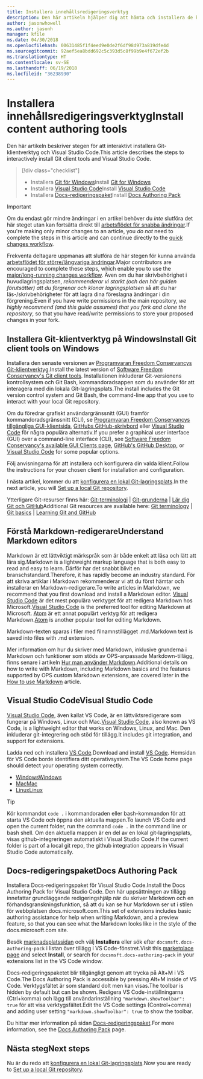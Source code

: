 ```yaml
---
title: Installera innehållsredigeringsverktyg
description: Den här artikeln hjälper dig att hämta och installera de klientverktyg du behöver för Git och för att redigera Markdown-filer.
author: jasonwhowell
ms.author: jasonh
manager: kfile
ms.date: 04/30/2018
ms.openlocfilehash: 00631485f1f4eed9e0de2f6df98d973a819dfe4d
ms.sourcegitcommit: 92aef5ea8bdd692c5c393d5c8f99b9e4f672ef2b
ms.translationtype: HT
ms.contentlocale: sv-SE
ms.lasthandoff: 06/19/2018
ms.locfileid: "36238930"
---
```

# <a name="install-content-authoring-tools"></a><span data-ttu-id="38c69-103">Installera innehållsredigeringsverktyg</span><span class="sxs-lookup"><span data-stu-id="38c69-103">Install content authoring tools</span></span>

<span data-ttu-id="38c69-104">Den här artikeln beskriver stegen för att interaktivt installera Git-klientverktyg och Visual Studio Code.</span><span class="sxs-lookup"><span data-stu-id="38c69-104">This article describes the steps to interactively install Git client tools and Visual Studio Code.</span></span>
> [!div class="checklist"]
> * <span data-ttu-id="38c69-105">Installera [Git för Windows](https://git-scm.com/download/win)</span><span class="sxs-lookup"><span data-stu-id="38c69-105">Install [Git for Windows](https://git-scm.com/download/win)</span></span>
> * <span data-ttu-id="38c69-106">Installera [Visual Studio Code](https://code.visualstudio.com/)</span><span class="sxs-lookup"><span data-stu-id="38c69-106">Install [Visual Studio Code](https://code.visualstudio.com/)</span></span>
> * <span data-ttu-id="38c69-107">Installera [Docs-redigeringspaket](https://marketplace.visualstudio.com/items?itemName=docsmsft.docs-authoring-pack)</span><span class="sxs-lookup"><span data-stu-id="38c69-107">Install [Docs Authoring Pack](https://marketplace.visualstudio.com/items?itemName=docsmsft.docs-authoring-pack)</span></span>

>[!IMPORTANT]
> <span data-ttu-id="38c69-108">Om du endast gör mindre ändringar i en artikel behöver du *inte* slutföra det här steget utan kan fortsätta direkt till [arbetsflödet för snabba ändringar](index.md#quick-edits-to-existing-documents).</span><span class="sxs-lookup"><span data-stu-id="38c69-108">If you're making only minor changes to an article, you *do not* need to complete the steps in this article and can continue directly to the [quick changes workflow](index.md#quick-edits-to-existing-documents).</span></span>
>
> <span data-ttu-id="38c69-109">Frekventa deltagare uppmanas att slutföra de här stegen för kunna använda [arbetsflödet för större/långvariga ändringar](how-to-write-workflows-major.md).</span><span class="sxs-lookup"><span data-stu-id="38c69-109">Major contributors are encouraged to complete these steps, which enable you to use the [major/long-running changes workflow](how-to-write-workflows-major.md).</span></span> <span data-ttu-id="38c69-110">Även om du har skrivbehörighet i huvudlagringsplatsen, *rekommenderar vi starkt (och den här guiden förutsätter) att du förgrenar och klonar lagringsplatsen* så att du har läs-/skrivbehörigheter för att lagra dina föreslagna ändringar i din förgrening.</span><span class="sxs-lookup"><span data-stu-id="38c69-110">Even if you have write permissions in the main repository, *we highly recommend (and this guide assumes) that you fork and clone the repository*, so that you have read/write permissions to store your proposed changes in your fork.</span></span>

## <a name="install-git-client-tools-on-windows"></a><span data-ttu-id="38c69-111">Installera Git-klientverktyg på Windows</span><span class="sxs-lookup"><span data-stu-id="38c69-111">Install Git client tools on Windows</span></span>

 <span data-ttu-id="38c69-112">Installera den senaste versionen av [Programvaran Freedom Conservancys Git-klientverktyg](https://git-scm.com/download/).</span><span class="sxs-lookup"><span data-stu-id="38c69-112">Install the latest version of [Software Freedom Conservancy's Git client tools](https://git-scm.com/download/).</span></span> <span data-ttu-id="38c69-113">Installationen inkluderar Git-versionens kontrollsystem och Git Bash, kommandoradsappen som du använder för att interagera med din lokala Git-lagringsplats.</span><span class="sxs-lookup"><span data-stu-id="38c69-113">The install includes the Git version control system and Git Bash, the command-line app that you use to interact with your local Git repository.</span></span>

<span data-ttu-id="38c69-114">Om du föredrar grafiskt användargränssnitt (GUI) framför kommandoradsgränssnitt (CLI), se [Programvaran Freedom Conservancys tillgängliga GUI-klientsida](https://git-scm.com/downloads/guis), [GitHubs GitHub-skrivbord](https://desktop.github.com/) eller [Visual Studio Code](https://www.visualstudio.com/products/code-vs.aspx) för några populära alternativ.</span><span class="sxs-lookup"><span data-stu-id="38c69-114">If you prefer a graphical user interface (GUI) over a command-line interface (CLI), see [Software Freedom Conservancy's available GUI Clients page](https://git-scm.com/downloads/guis), [GitHub's GitHub Desktop](https://desktop.github.com/), or [Visual Studio Code](https://www.visualstudio.com/products/code-vs.aspx) for some popular options.</span></span>

<span data-ttu-id="38c69-115">Följ anvisningarna för att installera och konfigurera din valda klient.</span><span class="sxs-lookup"><span data-stu-id="38c69-115">Follow the instructions for your chosen client for installation and configuration.</span></span>

<span data-ttu-id="38c69-116">I nästa artikel, kommer du att [konfigurera en lokal Git-lagringsplats](get-started-setup-local.md).</span><span class="sxs-lookup"><span data-stu-id="38c69-116">In the next article, you will [Set up a local Git repository](get-started-setup-local.md).</span></span>

   <span data-ttu-id="38c69-117">Ytterligare Git-resurser finns här: [Git-terminologi](https://help.github.com/articles/github-glossary) | [Git-grunderna](https://git-scm.com/book/en/v2/Getting-Started-Git-Basics) | [Lär dig Git och GitHub](https://help.github.com/articles/good-resources-for-learning-git-and-github/)</span><span class="sxs-lookup"><span data-stu-id="38c69-117">Additional Git resources are available here: [Git terminology](https://help.github.com/articles/github-glossary) | [Git basics](https://git-scm.com/book/en/v2/Getting-Started-Git-Basics) | [Learning Git and GitHub](https://help.github.com/articles/good-resources-for-learning-git-and-github/)</span></span>

## <a name="understand-markdown-editors"></a><span data-ttu-id="38c69-118">Förstå Markdown-redigerare</span><span class="sxs-lookup"><span data-stu-id="38c69-118">Understand Markdown editors</span></span>

<span data-ttu-id="38c69-119">Markdown är ett lättviktigt märkspråk som är både enkelt att läsa och lätt att lära sig.</span><span class="sxs-lookup"><span data-stu-id="38c69-119">Markdown is a lightweight markup language that is both easy to read and easy to learn.</span></span> <span data-ttu-id="38c69-120">Därför har det snabbt blivit en branschstandard.</span><span class="sxs-lookup"><span data-stu-id="38c69-120">Therefore, it has rapidly become an industry standard.</span></span> <span data-ttu-id="38c69-121">För att skriva artiklar i Markdown rekommenderar vi att du först hämtar och installerar en Markdown-redigerare.</span><span class="sxs-lookup"><span data-stu-id="38c69-121">To write articles in Markdown, we recommend that you first download and install a Markdown editor.</span></span>  <span data-ttu-id="38c69-122">[Visual Studio Code](https://code.visualstudio.com/) är det mest populära verktyget för att redigera Markdown hos Microsoft.</span><span class="sxs-lookup"><span data-stu-id="38c69-122">[Visual Studio Code](https://code.visualstudio.com/) is the preferred tool for editing Markdown at Microsoft.</span></span> <span data-ttu-id="38c69-123">[Atom](https://atom.io) är ett annat populärt verktyg för att redigera Markdown.</span><span class="sxs-lookup"><span data-stu-id="38c69-123">[Atom](https://atom.io) is another popular tool for editing Markdown.</span></span>

<span data-ttu-id="38c69-124">Markdown-texten sparas i filer med filnamnstillägget .md.</span><span class="sxs-lookup"><span data-stu-id="38c69-124">Markdown text is saved into files with .md extension.</span></span>

<span data-ttu-id="38c69-125">Mer information om hur du skriver med Markdown, inklusive grunderna i Markdown och funktioner som stöds av OPS-anpassade Markdown-tillägg, finns senare i artikeln [Hur man använder Markdown](how-to-write-use-markdown.md).</span><span class="sxs-lookup"><span data-stu-id="38c69-125">Additional details on how to write with Markdown, including Markdown basics and the features supported by OPS custom Markdown extensions, are covered later in the [How to use Markdown](how-to-write-use-markdown.md) article.</span></span>

## <a name="visual-studio-code"></a><span data-ttu-id="38c69-126">Visual Studio Code</span><span class="sxs-lookup"><span data-stu-id="38c69-126">Visual Studio Code</span></span>

<span data-ttu-id="38c69-127">[Visual Studio Code](https://code.visualstudio.com/), även kallat VS Code, är en lättviktsredigerare som fungerar på Windows, Linux och Mac.</span><span class="sxs-lookup"><span data-stu-id="38c69-127">[Visual Studio Code](https://code.visualstudio.com/), also known as VS Code, is a lightweight editor that works on Windows, Linux, and Mac.</span></span> <span data-ttu-id="38c69-128">Den inkluderar git-integrering och stöd för tillägg.</span><span class="sxs-lookup"><span data-stu-id="38c69-128">It includes git integration, and support for extensions.</span></span>

<span data-ttu-id="38c69-129">Ladda ned och installera [VS Code](https://code.visualstudio.com/).</span><span class="sxs-lookup"><span data-stu-id="38c69-129">Download and install [VS Code](https://code.visualstudio.com/).</span></span> <span data-ttu-id="38c69-130">Hemsidan för VS Code borde identifiera ditt operativsystem.</span><span class="sxs-lookup"><span data-stu-id="38c69-130">The VS Code home page should detect your operating system correctly.</span></span>

- [<span data-ttu-id="38c69-131">Windows</span><span class="sxs-lookup"><span data-stu-id="38c69-131">Windows</span></span>](https://code.visualstudio.com/docs/setup/windows)
- [<span data-ttu-id="38c69-132">Mac</span><span class="sxs-lookup"><span data-stu-id="38c69-132">Mac</span></span>](https://code.visualstudio.com/docs/setup/mac)
- [<span data-ttu-id="38c69-133">Linux</span><span class="sxs-lookup"><span data-stu-id="38c69-133">Linux</span></span>](https://code.visualstudio.com/docs/setup/linux)

> [!TIP]
> <span data-ttu-id="38c69-134">Kör kommandot `code .` i kommandoraden eller bash-kommandon för att starta VS Code och öppna den aktuella mappen.</span><span class="sxs-lookup"><span data-stu-id="38c69-134">To launch VS Code and open the current folder, run the command `code .` in the command line or bash shell.</span></span> <span data-ttu-id="38c69-135">Om den aktuella mappen är en del av en lokal git-lagringsplats, visas github-integreringen automatiskt i Visual Studio Code.</span><span class="sxs-lookup"><span data-stu-id="38c69-135">If the current folder is part of a local git repo, the github integration appears in Visual Studio Code automatically.</span></span>

## <a name="docs-authoring-pack"></a><span data-ttu-id="38c69-136">Docs-redigeringspaket</span><span class="sxs-lookup"><span data-stu-id="38c69-136">Docs Authoring Pack</span></span>
<span data-ttu-id="38c69-137">Installera Docs-redigeringspaket för Visual Studio Code.</span><span class="sxs-lookup"><span data-stu-id="38c69-137">Install the Docs Authoring Pack for Visual Studio Code.</span></span> <span data-ttu-id="38c69-138">Den här uppsättningen av tillägg innefattar grundläggande redigeringshjälp när du skriver Markdown och en förhandsgranskningsfunktion, så att du kan se hur Markdown ser ut i stilen för webbplatsen docs.microsoft.com.</span><span class="sxs-lookup"><span data-stu-id="38c69-138">This set of extensions includes basic authoring assistance for help when writing Markdown, and a preview feature, so that you can see what the Markdown looks like in the style of the docs.microsoft.com site.</span></span>

   <span data-ttu-id="38c69-139">Besök [marknadsplatssidan](https://marketplace.visualstudio.com/items?itemName=docsmsft.docs-authoring-pack) och välj **Installera** eller sök efter `docsmsft.docs-authoring-pack` i listan över tillägg i VS Code-fönstret.</span><span class="sxs-lookup"><span data-stu-id="38c69-139">Visit this [marketplace page](https://marketplace.visualstudio.com/items?itemName=docsmsft.docs-authoring-pack) and select **Install**, or search for `docsmsft.docs-authoring-pack` in your extensions list in the VS Code window.</span></span> 

   <span data-ttu-id="38c69-140">Docs-redigeringspaketet blir tillgängligt genom att trycka på Alt+M i VS Code.</span><span class="sxs-lookup"><span data-stu-id="38c69-140">The Docs Authoring Pack is accessible by pressing Alt+M inside of VS Code.</span></span> <span data-ttu-id="38c69-141">Verktygsfältet är som standard dolt men kan visas.</span><span class="sxs-lookup"><span data-stu-id="38c69-141">The toolbar is hidden by default but can be shown.</span></span> <span data-ttu-id="38c69-142">Redigera VS Code-inställningarna (Ctrl+komma) och lägg till användarinställning `"markdown.showToolbar": true` för att visa verktygsfältet.</span><span class="sxs-lookup"><span data-stu-id="38c69-142">Edit the VS Code settings (Control+comma) and adding user setting `"markdown.showToolbar": true` to show the toolbar.</span></span>

   <span data-ttu-id="38c69-143">Du hittar mer information på sidan [Docs-redigeringspaket](how-to-write-docs-auth-pack.md).</span><span class="sxs-lookup"><span data-stu-id="38c69-143">For more information, see the [Docs Authoring Pack](how-to-write-docs-auth-pack.md) page.</span></span>


## <a name="next-steps"></a><span data-ttu-id="38c69-144">Nästa steg</span><span class="sxs-lookup"><span data-stu-id="38c69-144">Next steps</span></span>

<span data-ttu-id="38c69-145">Nu är du redo att [konfigurera en lokal Git-lagringsplats](get-started-setup-local.md).</span><span class="sxs-lookup"><span data-stu-id="38c69-145">Now you are ready to [Set up a local Git repository](get-started-setup-local.md).</span></span>
